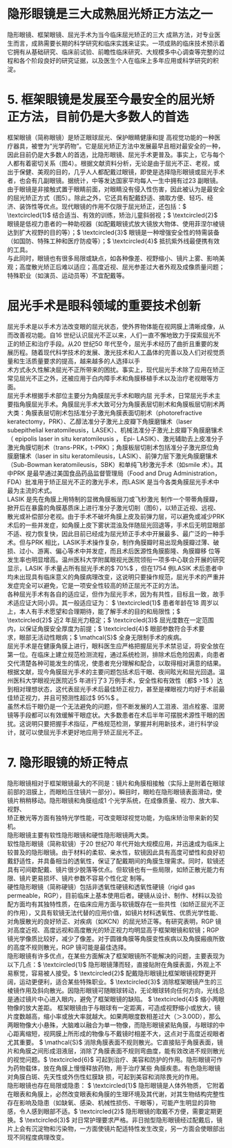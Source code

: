 # 隐形眼镜是三大成熟屈光矫正方法之一  
隐形眼镜、框架眼镜、屈光手术为当今临床屈光矫正的三大 成熟方法，对专业医生而言，成熟需要长期的科学研究和临床实践来证实。一项成熟的临床技术预示着它拥有从基础研究、临床前试验、前瞻性临床研究、大规模多中心调查等完整的过程和各个阶段良好的研究证据，以及医生个人在临床上多年应用或科学研究的积淀。  
# 5. 框架眼镜是发展至今最安全的屈光矫正方法，目前仍是大多数人的首选  
框架眼镜（简称眼镜）是矫正眼球屈光、保护眼睛健康和提 高视觉功能的一种医疗器具，被誉为“光学药物”。它是屈光矫正方法中发展最早且相对最安全的一种，因此目前仍是大多数人的首选，比隐形眼镜、屈光手术更普及。事实上，它与每个人都有着密切关系（图4）。根据文献资料分析，无论是由于屈光不正、老视，或出于保健、美观的目的，几乎人人都配戴过眼镜，即使是选择隐形眼镜或屈光手术者，也会有几副眼镜。据统计，中等发达国家平均每人一生中拥有过23 副眼镜。  
由于眼镜是非接触式置于眼睛前面，对眼睛没有侵入性伤害，因此被认为是最安全的屈光矫正方式（图5）。除此之外，它还具有配戴舒适、摘取方便、轻巧、经济、装饰性等优点。现代眼镜的作用不仅限于屈光矫正，还包括：$ \textcircled{1}$    结合适当、有效的训练，矫治儿童斜弱视；$ \textcircled{2}$    眼镜是低视力患者的一种助视器（如配戴眼镜式放大镜放大物体、使用菲涅尔棱镜达到扩大视野的目的等）；$ \textcircled{3}$    眼镜是一种增强安全性的特需装备（如国防、特殊工种和医疗防疫等）；$ \textcircled{4}$    抵抗紫外线最便携有效的工具。  
与此同时，眼镜也有很多局限或缺点，如各种像差、视野缩小、镜片上雾、影响美观；高度散光矫正后难以适应；高度近视、屈光参差过大者外观及成像质量问题；特殊职业（如演员、运动员等）不宜配戴等。  
#  屈光手术是眼科领域的重要技术创新  
屈光手术是以手术方法改变眼的屈光状态，使外界物体能在视网膜上清晰成像，从而改善视功能。自16 世纪认识屈光不正以来，人们一直不懈地致力于探索屈光不正的矫正和治疗手段。从20 世纪50 年代至今，屈光手术经历了曲折且重要的发展历程。随着现代科学技术的发展、激光技术和人工晶体的完善以及人们对视觉质量和生活质量要求的提高，越来越多的人选择以手  
术方式永久性解决屈光不正所带来的困扰。事实上，现代屈光手术除了应用在矫正常见屈光不正之外，还被应用于白内障手术和角膜移植手术以及治疗老视眼等方面。  
屈光手术根据手术部位主要分为角膜屈光手术和眼内屈 光手术，日常屈光手术主要指角膜屈光手术。角膜屈光手术大致可分为角膜表层切削术和角膜板层切削术两大类：角膜表层切削术包括准分子激光角膜表面切削术（photorefractive keratectomy，PRK）、乙醇法准分子激光上皮瓣下角膜磨镶术（laser subepithelial keratomileusis，LASEK）、机械法准分子激光上皮瓣下角膜磨镶术（ epipolis laser in situ keratomileusis ， Epi- LASIK）、激光辅助去上皮准分子激光角膜切削术（trans-PRK，t-PRK）；角膜板层切削术包括准分子激光原位角膜磨镶术（laser in situ keratomileusis，LASIK）、前弹力层下激光角膜磨镶术（Sub-Bowman keratomileusis，SBK）和单纯飞秒激光手术（如smile 术）。其中PRK 是最早通过美国食品药品监督管理局（Food and Drug Administration，FDA）批准用于矫正屈光不正的激光手术，而LASIK 是当今各类角膜屈光手术中最为主流的术式。  
LASIK  是先在角膜上用特制的显微角膜板层刀或飞秒激光 制作一个带蒂角膜瓣，掀开后在暴露的角膜基质床上进行准分子激光切削（图6），以矫正近视、远视、散光或补偿部分老视。由于手术不破坏角膜上皮及前弹力层，可以避免或减少PRK 术后的一些并发症，如角膜上皮下雾状混浊及伴随屈光回退等，手术后无明显眼部不适、视力恢复快，因此目前已经成为屈光矫正手术中开展最多、最广泛的一种手术。但与PRK 相比，LASIK手术操作复杂，制作角膜瓣时易出现角膜瓣过薄、破损、过小、游离、偏心等术中并发症，而且术后医源性角膜膨隆、角膜瓣移 位等发生率也明显增高。温州医科大学附属眼视光医院领衔一项多中心联合开展的研究显示，LASIK 手术量占所有屈光手术的$ 70\%$ ，但在1754 例LASIK 术后患者中均未出现具有临床意义的角膜病理改变，这说明只要操作规范，屈光手术的严重并发症完全可以避免，它是一项安全性较高的矫正屈光不正的方法。  
各种屈光手术有各自的适应证，但作为屈光手术，因为有共性，目标且一致，故手术适应证大同小异。其一般适应证为： $ \textcircled{1}$    患者年龄在18 周岁以上，本人有手术愿望和合理期待，能了解手术的目的和局限性；$ \textcircled{2}$    近2 年屈光力稳定；$ \textcircled{3}$    屈光度数在一定范围内，以保证角膜安全厚度为前提；$ \textcircled{4}$    眼部参数符合手术要  
求，眼部无活动性眼病；$ \mathcal{S}$    全身无限制手术的疾病。  
屈光手术是在健康角膜上进行，眼科医生应严格把握屈光手术禁忌证，将安全放在第一位。在临床上建立规范检测流程，通过系统检测，排除术后危险因素，向患者交代清楚各种可能发生的情况，使患者充分理解和配合，以取得相对满意的结果。  
根据文献，现今角膜屈光手术的主要问题包括术后干眼、夜间眩光和屈光回退。温州医科大学眼视光医院近5 年进行了3 万例手术，安全性和有效性（都$ >1$ ）达到相对理想状态，这代表屈光手术后最佳矫正视力，甚至是裸眼视力均好于术前最佳矫正视力，并且可预测性超过$ 95\%$ 。  
虽然术后干眼仍是一个无法避免的问题，但不断发展的人工泪液、泪点栓塞、湿房镜等手段都可以有效缓解干眼症状。大多数患者在术后半年可摆脱术源性干眼的困扰。这说明只要把握手术指征，严格规范检测，掌握并利用新技术，进行科学设计，就可以使屈光手术更好地应用于矫正屈光不正。  
# 7. 隐形眼镜的矫正特点  
隐形眼镜相对于框架眼镜最大的不同是：镜片和角膜相接触（实际上是附着在眼球前部的泪膜上，而眼睑压住镜片一部分）。瞬目时，眼睑在隐形眼镜表面滑动，使镜片稍稍移动。隐形眼镜和角膜组成1 个光学系统，在成像质量、视力、放大率、视野、  
矫正散光等方面有独特光学性能，可改变眼球视觉功能，为临床矫治带来新的契机。  
隐形眼镜主要有软性隐形眼镜和硬性隐形眼镜两大类。  
软性隐形眼镜（简称软镜）于20 世纪70 年代开始大规模应用，并迅速成为临床上较普及的隐形眼镜。由于材料的柔软、亲水性，软镜因此具有高度可塑性和良好初戴舒适性，并具备相当的透氧性，保证了配戴期间的角膜生理需求。同时，软镜还具有可间歇配戴、镜片很少脱落等优点。但软镜也有一些局限，如矫正散光能力有限、镜片更易损坏、镜片参数不容易个性化定 制等。  
硬性隐形眼镜（简称硬镜）包括非透氧性硬镜和透氧性硬镜（rigid gas permeable，RGP），目前临床上基本使用后者。硬镜从设计、制作、材料以及验配方面均有其独特性质，在临床应用方面与软镜既存在一些共性（如矫正屈光不正的作用），又具有软镜无法代替的应用价值，如镜片材料透氧性、优质光学性能、对角膜散光的良好矫正、对疾病（如KCN）的屈光矫正等。有研究表明，RGP 镜对高度近视、高度远视和高度散光的矫正视力均明显高于框架眼镜和软镜；RGP 镜光学像质比较好，减少了像差。对于圆锥角膜等角膜变性疾病以及角膜瘢痕所致的高度不规则散光，RGP 镜可能是最佳选择。  
隐形眼镜有许多优点，在某些方面解决了框架眼镜所不能解决的问题，主要表现为以下几点：$ \textcircled{1}$    隐形眼镜薄而轻，直接贴附在角膜表面，外观上不易察觉，容易被人接受。$ \textcircled{2}$    配戴隐形眼镜比框架眼镜视野更开阔，运动更便利，适合某些特殊职业。$ \textcircled{3}$    消除框架眼镜产生的三棱镜作用及斜向散光。因隐形眼镜可随眼球转动，无论眼球转向任何方向，光线总是通过镜片中心进入眼内，避免了框架眼镜的缺陷。 $ \textcircled{4}$     缩小两眼物像的放大差距。 框架眼镜由于与眼球有一定距离，可造成视野缩小或放大，镜片度数越高，缩小率或放大率就越大。如果两眼度数相差过大（＞3.00D），那么两眼物像大小悬殊，大脑难以融合为单一物像，而隐形眼镜紧贴角膜，与眼球的中心距离缩短，视网膜上所形成的物像与不戴镜时相差不大，这点对于高度近视眼者尤其重要。 $ \mathcal{S}$    消除角膜表面不规则散光。它直接贴于角膜表面，镜片和角膜之间形成泪液层，消除了角膜表面不规则弯曲度，能有效改进不规则散光的视觉问题。$ \textcircled{6}$    可起到治疗、美容和防护的作用。隐形眼镜可作为药物载体，放在角膜上慢慢释放药物，用于治疗某些 角膜疾患。有色隐形眼镜对角膜白斑、先天性或外伤性虹膜缺 损，可起到美容和消除畏光的作用。  
隐形眼镜也存在局限或隐患： $ \textcircled{1}$     隐形眼镜是人体外物质， 它附着在眼表和角膜上，必然改变眼表和角膜的生理环境及其代谢，对其生物结构完整性存在影响及隐患（如缺氧、感染、机械性损伤、干眼等），可能产生明显的异物感，令人感到眼部不适。$ \textcircled{2}$    隐形眼镜的取戴不方便，需要定期更换。$ \textcircled{3}$    对日常护理要求严格。非日抛型隐形眼镜经过配戴后，镜片上会有沉淀物和污染物，一方面使镜片配适特性发生改变，另一方面会使眼部出现不同程度病理改变。  